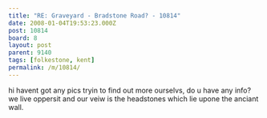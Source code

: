```yaml
---
title: "RE: Graveyard - Bradstone Road? - 10814"
date: 2008-01-04T19:53:23.000Z
post: 10814
board: 8
layout: post
parent: 9140
tags: [folkestone, kent]
permalink: /m/10814/
---
```

hi havent got any pics tryin to find out more ourselvs, do u have any info? we live oppersit and our veiw is the headstones which lie upone the anciant wall.
